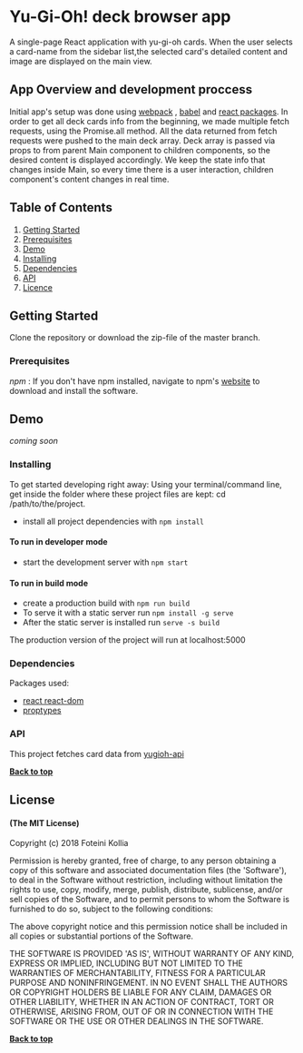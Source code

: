 # Yu-Gi-Oh! deck browser app

A single-page React application with yu-gi-oh cards. When the user selects a card-name from the sidebar list,the selected card's detailed content and image are displayed on the main view.

## App Overview and development proccess

Initial app's setup was done using [webpack](https://github.com/webpack/webpack) , [babel](https://github.com/babel/babel) and [react packages](https://www.npmjs.com/package/react-dom/v/15.6.0-rc.1). In order to get all deck cards info from the beginning, we made multiple fetch requests, using the Promise.all method. All the data returned from fetch requests were pushed to the main deck array. Deck array is passed via props to from parent Main component to children components, so the desired content is displayed accordingly. We keep the state info that changes inside Main, so every time there is a user interaction, children component's content changes in real time.

## Table of Contents

1.  [Getting Started](#getting_Started)
2.  [Prerequisites](#prerequisites)
3.  [Demo](#demo)
4.  [Installing](#installing)
5.  [Dependencies](#dependencies)
6.  [API](#api)
7.  [Licence](#licence)

## Getting Started

Clone the repository or download the zip-file of the master branch.

### Prerequisites

_npm_ :
If you don't have npm installed, navigate to npm's [website](https://www.npmjs.com/get-npm) to download and install the software.

## Demo

_coming soon_

### Installing

To get started developing right away:
Using your terminal/command line, get inside the folder where these project files are kept: cd /path/to/the/project.

- install all project dependencies with `npm install`

#### To run in developer mode

- start the development server with `npm start`

#### To run in build mode

- create a production build with `npm run build`
- To serve it with a static server run `npm install -g serve`
- After the static server is installed run `serve -s build`

The production version of the project will run at localhost:5000

### Dependencies

Packages used:

- [react react-dom](https://www.npmjs.com/package/react-dom/v/15.6.0-rc.1)
- [proptypes](https://www.npmjs.com/package/prop-types)

### API

This project fetches card data from [yugioh-api](http://52.57.88.137/)

**[Back to top](#table-of-contents)**

## License

#### (The MIT License)

Copyright (c) 2018 Foteini Kollia

Permission is hereby granted, free of charge, to any person obtaining
a copy of this software and associated documentation files (the
'Software'), to deal in the Software without restriction, including
without limitation the rights to use, copy, modify, merge, publish,
distribute, sublicense, and/or sell copies of the Software, and to
permit persons to whom the Software is furnished to do so, subject to
the following conditions:

The above copyright notice and this permission notice shall be
included in all copies or substantial portions of the Software.

THE SOFTWARE IS PROVIDED 'AS IS', WITHOUT WARRANTY OF ANY KIND,
EXPRESS OR IMPLIED, INCLUDING BUT NOT LIMITED TO THE WARRANTIES OF
MERCHANTABILITY, FITNESS FOR A PARTICULAR PURPOSE AND NONINFRINGEMENT.
IN NO EVENT SHALL THE AUTHORS OR COPYRIGHT HOLDERS BE LIABLE FOR ANY
CLAIM, DAMAGES OR OTHER LIABILITY, WHETHER IN AN ACTION OF CONTRACT,
TORT OR OTHERWISE, ARISING FROM, OUT OF OR IN CONNECTION WITH THE
SOFTWARE OR THE USE OR OTHER DEALINGS IN THE SOFTWARE.

**[Back to top](#table-of-contents)**
